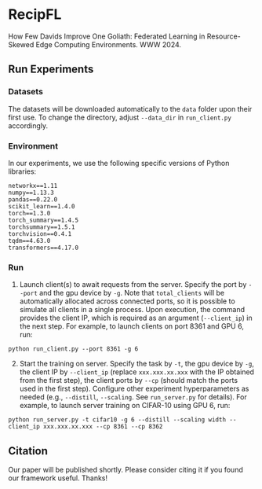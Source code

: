 # RecipFL

How Few Davids Improve One Goliath: Federated Learning in Resource-Skewed Edge Computing Environments. WWW 2024.

## Run Experiments
### Datasets
The datasets will be downloaded automatically to the `data` folder upon their first use.
To change the directory, adjust `--data_dir` in `run_client.py` accordingly.

### Environment
In our experiments, we use the following specific versions of Python libraries:
```
networkx==1.11
numpy==1.13.3
pandas==0.22.0
scikit_learn==1.4.0
torch==1.3.0
torch_summary==1.4.5
torchsummary==1.5.1
torchvision==0.4.1
tqdm==4.63.0
transformers==4.17.0
```
### Run
1. Launch client(s) to await requests from the server.
Specify the port by `--port` and the gpu device by `-g`.
Note that `total_clients` will be automatically allocated across connected ports, so it is possible to simulate all clients in a single process.
Upon execution, the command provides the client IP,  which is required as an argument (`--client_ip`) in the next step.
For example, to launch clients on port 8361 and GPU 6, run:
```
python run_client.py --port 8361 -g 6
```
2. Start the training on server. 
Specify the task by `-t`, the gpu device by `-g`, the client IP by `--client_ip` (replace `xxx.xxx.xx.xxx` with the IP obtained from the first step), the client ports by `--cp` (should match the ports used in the first step).
Configure other experiment hyperparameters as needed (e.g., `--distill`, `--scaling`. See `run_server.py` for details).
For example, to launch server training on CIFAR-10 using GPU 6, run:
```
python run_server.py -t cifar10 -g 6 --distill --scaling width --client_ip xxx.xxx.xx.xxx --cp 8361 --cp 8362
```

## Citation
Our paper will be published shortly. Please consider citing it if you found our framework useful. Thanks!
